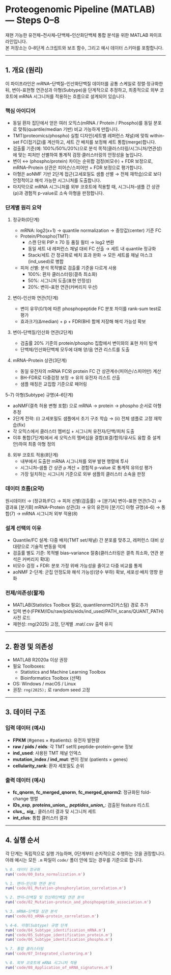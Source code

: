# Proteogenomic Pipeline (MATLAB) — Steps 0–8

재현 가능한 유전체–전사체–단백체–인산화단백체 통합 분석을 위한 MATLAB 파이프라인입니다.  
본 저장소는 0–8단계 스크립트와 보조 함수, 그리고 예시 데이터 스키마를 포함합니다.

---

## 1. 개요 (원리)

이 파이프라인은 mRNA–단백질–인산화단백질 데이터를 공통 스케일로 정렬·정규화한 뒤,
변이–표현형 연관성과 아형(Subtype)을 단계적으로 추정하고, 최종적으로 외부 코호트에 mRNA 시그니처를 적용하는 흐름으로 설계되어 있습니다.

### 핵심 아이디어
- 동일 환자 집단에서 얻은 여러 오믹스(mRNA / Protein / Phospho)를 동일 분포로 맞춰(quantile/median 기반) 비교 가능하게 만듭니다.
- TMT(proteomics/phospho) 실험 디자인(세트별 레퍼런스 채널)에 맞춰 within-set FC(접기값)를 계산하고, 세트 간 배치를 보정해 세트 통합(merge)합니다.
- 검출률 기준(예: 100%/50%/20%)으로 분석 목적(클러스터링/시그니처/연관성)에 맞는 피처만 선별하여 통계적 검정·클러스터링의 안정성을 높입니다.
- 변이 ↔ (phospho/protein) 차이는 순위합 검정(비모수) + FDR 보정으로, mRNA–Protein 상관은 피어슨/스피어만 + FDR 보정으로 평가합니다.
- 아형은 aoNMF 기반 2단계 접근(고세포밀도 샘플 선별 → 전체 재학습)으로 보다 안정적이고 해석 가능한 시그니처를 도출합니다.
- 마지막으로 mRNA 시그니처를 외부 코호트에 적용할 때, 시그니처–샘플 간 상관(ρ)과 경험적 p-value로 소속 아형을 판정합니다.

### 단계별 원리 요약
1) 정규화(0단계)
   - mRNA: log2(x+1) → quantile normalization → 중앙값(center) 기준 FC
   - Protein/Phospho(TMT):
     - 스캔 단위 PIP ≥ 70 등 품질 필터 → log2 변환
     - 동일 세트 내 레퍼런스 채널 대비 FC 산출 → 세트 내 quantile 정규화
     - Stack/세트 간 정규화로 배치 효과 완화 → 모든 세트를 채널 마스크(ind_used)로 병합
   - 피처 선별: 분석 목적별로 검출률 기준을 다르게 사용
     - 100%: 환자 클러스터링(결측 최소화)
     - 50%: 시그니처 도출(표현 안정성)
     - 20%: 변이–표현 연관(커버리지 우선)

2) 변이–인산화 연관(1단계)
   - 변이 유무(0/1)에 따른 phosphopeptide FC 분포 차이를 rank-sum test로 평가
   - 효과크기(Δmedian) + p + FDR(BH) 함께 저장해 해석 가능성 확보

3) 변이–단백질/인산화 연관(2단계)
   - 검출률 20% 기준의 protein/phospho 집합에서 변이와의 표현 차이 탐색
   - 단백체/인산화단백체 모두에 대해 양/음 연관 리스트를 도출

4) mRNA–Protein 상관(3단계)
   - 동일 유전자의 mRNA FC와 protein FC 간 상관계수(피어슨/스피어만) 계산
   - BH-FDR로 다중검정 보정 → 유의 유전자 리스트 산출
   - 샘플 매칭은 교집합 기준으로 페어링

5–7) 아형(Subtype) 규명(4–6단계)
   - aoNMF(결측 허용 변형 포함) 으로 mRNA → protein → phospho 순서로 아형 추정
   - 2단계 전략: (i) 고세포밀도 샘플에서 초기 구조 학습 → (ii) 전체 샘플로 고정 재학습(fix)
   - 각 오믹스에서 클러스터 멤버십 + 시그니처 유전자/단백/피처 도출
   - 이후 통합(7단계)에서 세 오믹스의 멤버십을 결합(표결/합의/유사도 융합 중 설계안)하여 최종 아형 정의

8) 외부 코호트 적용(8단계)
   - 내부에서 도출한 mRNA 시그니처를 외부 발현 행렬에 투사
   - 시그니처–샘플 간 상관 ρ 계산 + 경험적 p-value 로 통계적 유의성 평가
   - 가장 일치하는 시그니처 기준으로 외부 샘플의 클러스터 소속을 판정

### 데이터 흐름(요약)
원시데이터 → (정규화/FC) → 피처 선별(검출률) → 
[분기A] 변이–표현 연관(1–2) → 결과표
[분기B] mRNA–Protein 상관(3) → 유의 유전자
[분기C] 아형 규명(4–6) → 통합(7) → mRNA 시그니처 외부 적용(8)

### 설계 선택의 이유
- Quantile/FC 설계: 다중 배치(TMT set/채널) 간 분포를 맞추고, 레퍼런스 대비 상대량으로 기술적 변동을 억제
- 검출률 별도 기준: 목적별 bias–variance 절충(클러스터링은 결측 최소화, 연관 분석은 커버리지 확대)
- 비모수 검정 + FDR: 분포 가정 위배 가능성을 줄이고 다중 비교를 통제
- aoNMF 2-단계: 군집 안정도와 해석 가능성(양수 부하) 확보, 세포성·배치 영향 완화

### 전제/의존성(짧게)
- MATLAB(Statistics Toolbox 필요), quantilenorm2(커스텀) 경로 추가
- 입력 변수(FPKM/IDs/raw/pids/eids/ind_used/PATH_scans/QUANT_PATH) 사전 로드
- 재현성: rng(2025) 고정, 단계별 .mat/.csv 출력 유지

---

## 2. 환경 및 의존성

- MATLAB R2020a 이상 권장  
- 필요 Toolboxes:
  - Statistics and Machine Learning Toolbox  
  - Bioinformatics Toolbox (선택)  
- OS: Windows / macOS / Linux  
- 권장: `rng(2025);` 로 random seed 고정

---

## 3. 데이터 구조

### 입력 데이터 (예시)
- **FPKM** (#genes × #patients): 유전자 발현량  
- **raw / pids / eids**: 각 TMT set의 peptide–protein–gene 정보  
- **ind_used**: 사용된 TMT 채널 인덱스  
- **mutation_index / ind_mut**: 변이 정보 (patients × genes)  
- **cellularity_rank**: 환자 세포밀도 순위  

### 출력 데이터 (예시)
- **fc_qnorm**, **fc_merged_qnorm**, **fc_merged_qnorm2**: 정규화된 fold-change 행렬  
- **IDs_exp**, **proteins_union_***, **peptides_union_***: 검출된 feature 리스트  
- **clus_***, **sig_***: 클러스터 결과 및 시그니처 세트  
- **int_clus**: 통합 클러스터 결과  

---

## 4. 실행 순서

각 단계는 독립적으로 실행 가능하며, 0단계부터 순차적으로 수행하는 것을 권장합니다.  
아래 예시는 모든 `.m` 파일이 `code/` 폴더 안에 있는 경우를 기준으로 합니다.

```matlab
% 0. 데이터 정규화
run('code/00_Data_normalization.m')

% 1. 변이–인산화 연관 분석
run('code/01_Mutation-phosphorylation_correlation.m')

% 2. 변이–단백질 및 인산화단백질 연관 분석
run('code/02_Mutation-protein_and_phosphopeptide_association.m')

% 3. mRNA–단백질 상관 분석
run('code/03_mRNA-protein_correlation.m')

% 4–6. 아형(Subtype) 규명 단계
run('code/04_Subtype_identification_mRNA.m')
run('code/05_Subtype_identification_protein.m')
run('code/06_Subtype_identification_phospho.m')

% 7. 통합 클러스터링
run('code/07_Integrated_clustering.m')

% 8. 외부 코호트에 mRNA 시그니처 적용
run('code/08_Application_of_mRNA_signatures.m')
